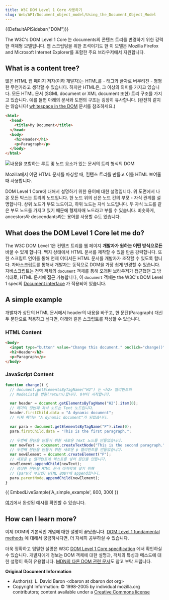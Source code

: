 ```yaml
---
title: W3C DOM Level 1 Core 사용하기
slug: Web/API/Document_object_model/Using_the_Document_Object_Model
---
```


{{DefaultAPISidebar("DOM")}}

The W3C's DOM Level 1 Core 는 documents의 콘텐츠 트리를 변경하기 위한 강력한 객체형 모델입니다. 웹 스크립팅을 위한 초석이기도 한 이 모델은 Mozilla Firefox and Microsoft Internet Explorer를 포함한 주요 브라우저에서 지원합니다.

## What is a content tree?

많은 HTML 웹 페이지 저자(이하 개발자)는 HTML를 - 태그와 글자로 버무려진 - 평평한 무언가라고 생각할 수 있습니다. 하지만 HTML은, 그 이상의 의미를 가지고 있습니다. 모든 HTML 문서 (SGML document or XML document 또한) 트리 구조를 가지고 있습니다. 예를 들면 아래의 문서와 도면의 구조는 굉장히 유사합니다. (완전히 같지는 않습니다! [whitespace in the DOM](/ko/docs/Web/API/Document_Object_Model/Whitespace_in_the_DOM) 문서를 참조하세요.)

```html
<html>
  <head>
    <title>My Document</title>
  </head>
  <body>
    <h1>Header</h1>
    <p>Paragraph</p>
  </body>
</html>
```

![내용을 포함하는 루트 및 노드 요소가 있는 문서의 트리 형식의 DOM](using_the_w3c_dom_level_1_core-doctree.jpg)

Mozilla에서 어떤 HTML 문서를 파싱할 때, 컨텐츠 트리를 만들고 이를 HTML 보여줄 때 사용합니다.

DOM Level 1 Core에 대해서 설명하기 위한 용어에 대한 설명입니다. 위 도면에서 나온 모든 박스는 트리의 노드입니다. 한 노드 위의 선은 노드 간의 부모 - 자식 관계를 설명합니다. 상위 노드가 부모 노드이고, 하위 노드는 자식 노드입니다. 두 자식 노드를 같은 부모 노드를 가지고 있기 때문에 형제자매 노드라고 부를 수 있습니다. 비슷하게, ancestors와 descendants라는 용어를 사용할 수도 있습니다.

## What does the DOM Level 1 Core let me do?

The W3C DOM Level 1은 컨텐츠 트리를 웹 페이지 **개발자가 원하는 어떤 방식으로든** 바꿀 수 있게 합니다. 백지 상태에서 HTML 문서를 제작할 수 있을 만큼 강력합니다. 또한 스크립트 언어를 통해 언제 어디서든 HTML 문서를 개발자가 조작할 수 있도록 합니다. 자바스크립트를 통해서 개발자는 동적으로 DOM을 가장 쉽게 변경할 수 있습니다. 자바스크립트는 전역 객체의 `document` 객체를 통해 오래된 브라우저가 접근했던 그 방식대로, HTML 문서에 접근 가능합니다, 이 `document` 객체는 the W3C's DOM Level 1 spec의 [Document interface](https://www.w3.org/TR/REC-DOM-Level-1/level-one-core.html#i-Document) 가 적용되어 있습니다.

## A simple example

개발자가 상단의 HTML 문서에서 header의 내용을 바꾸고, 한 문단(Paragraph) 대신 두 문단으로 적용하고 싶다면, 아래와 같은 스크립트를 작성할 수 있습니다.

### HTML Content

```html
<body>
  <input type="button" value="Change this document." onclick="change()" />
  <h2>Header</h2>
  <p>Paragraph</p>
</body>
```

### JavaScript Content

```js
function change() {
  // document.getElementsByTagName("H2") 는 <h2> 엘리먼트의
  // NodeList를 반환(return)합니다. 0부터 시작합니다.

  var header = document.getElementsByTagName("H2").item(0);
  // 헤더의 첫번째 자식 노드는 Text 노드입니다.
  header.firstChild.data = "A dynamic document";
  // 이제 헤더는 "A dynamic document"가 되었습니다.

  var para = document.getElementsByTagName("P").item(0);
  para.firstChild.data = "This is the first paragraph.";

  // 두번째 문단을 만들기 위한 새로운 Text 노드를 만들었습니다.
  var newText = document.createTextNode("This is the second paragraph.");
  // 두번째 문단을 만들기 위한 새로운 p 엘리먼트를 만들었습니다.
  var newElement = document.createElement("P");
  // 새로운 p 엘리먼트에 텍스트를 넣어 문단을 만듭니다.
  newElement.appendChild(newText);
  // 생성한 문단을 HTML 문서 마지막에 넣기 위해
  // (para의 부모인) HTML BODY에 append합니다.
  para.parentNode.appendChild(newElement);
}
```

{{ EmbedLiveSample('A_simple_example', 800, 300) }}

[여기](using_the_w3c_dom_level_1_core-doctree.jpg)에서 완성된 예시를 확인할 수 있습니다.

## How can I learn more?

이제 DOM의 기본적인 개념에 대한 설명이 끝났습니다. [DOM Level 1 fundamental methods](/ko/docs/Traversing_an_HTML_table_with_JavaScript_and_DOM_Interfaces) 에 대해서 궁금하시다면, 더 자세히 공부하실 수 있습니다.

더욱 정확하고 엄밀한 설명은 W3C [DOM Level 1 Core specification](https://www.w3.org/TR/REC-DOM-Level-1/level-one-core.html) 에서 확인하실 수 있습니다. 개발자에게 정보는 DOM 객체에 대한 설명과, 객체의 특성과 메소드에 대한 설명이 특히 유용합니다. [MDN의 다른 DOM 관련 문서](/ko/docs/Web/API/Document_Object_Model)도 참고 부탁 드립니다.

**Original Document Information**

- Author(s): L. David Baron \<dbaron at dbaron dot org>
- Copyright Information: © 1998-2005 by individual mozilla.org contributors; content available under a [Creative Commons license](https://www.mozilla.org/foundation/licensing/website-content.html)
